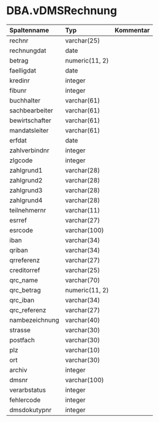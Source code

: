 # DBA.vDMSRechnung

|Spaltenname|Typ|Kommentar|
|:----------|:--|:--------|
|rechnr|varchar(25)||
|rechnungdat|date||
|betrag|numeric(11, 2)||
|faelligdat|date||
|kredinr|integer||
|fibunr|integer||
|buchhalter|varchar(61)||
|sachbearbeiter|varchar(61)||
|bewirtschafter|varchar(61)||
|mandatsleiter|varchar(61)||
|erfdat|date||
|zahlverbindnr|integer||
|zlgcode|integer||
|zahlgrund1|varchar(28)||
|zahlgrund2|varchar(28)||
|zahlgrund3|varchar(28)||
|zahlgrund4|varchar(28)||
|teilnehmernr|varchar(11)||
|esrref|varchar(27)||
|esrcode|varchar(100)||
|iban|varchar(34)||
|qriban|varchar(34)||
|qrreferenz|varchar(27)||
|creditorref|varchar(25)||
|qrc_name|varchar(70)||
|qrc_betrag|numeric(11, 2)||
|qrc_iban|varchar(34)||
|qrc_referenz|varchar(27)||
|nambezeichnung|varchar(40)||
|strasse|varchar(30)||
|postfach|varchar(30)||
|plz|varchar(10)||
|ort|varchar(30)||
|archiv|integer||
|dmsnr|varchar(100)||
|verarbstatus|integer||
|fehlercode|integer||
|dmsdokutypnr|integer||
